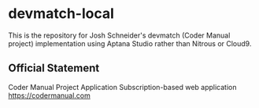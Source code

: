 # devmatch-local

This is the repository for Josh Schneider's devmatch (Coder Manual project) 
implementation using Aptana Studio rather than Nitrous or Cloud9.

## Official Statement
Coder Manual Project Application
Subscription-based web application
https://codermanual.com